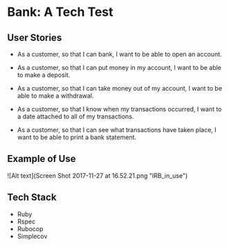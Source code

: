 # Bank: A Tech Test

## User Stories

* As a customer,
so that I can bank,
I want to be able to open an account.

* As a customer,
so that I can put money in my account,
I want to be able to make a deposit.

* As a customer,
so that I can take money out  of my account,
I want to be able to make a withdrawal.

* As a customer,
so that I know when my transactions occurred,
I want to a date attached to all of my transactions.

* As a customer,
so that I can see what transactions have taken place,
I want to be able to print a bank statement.

## Example of Use
![Alt text](Screen Shot 2017-11-27 at 16.52.21.png "IRB_in_use")

## Tech Stack

* Ruby
* Rspec
* Rubocop
* Simplecov
